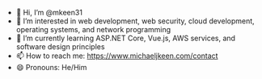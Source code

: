 - 👋 Hi, I’m @mkeen31
- 👀 I’m interested in web development, web security, cloud development, operating systems, and network programming
- 🌱 I’m currently learning ASP.NET Core, Vue.js, AWS services, and software design principles
- 📫 How to reach me: https://www.michaeljkeen.com/contact
- 😄 Pronouns: He/Him

<!---
mkeen31/mkeen31 is a ✨ special ✨ repository because its `README.md` (this file) appears on your GitHub profile.
You can click the Preview link to take a look at your changes.
--->

